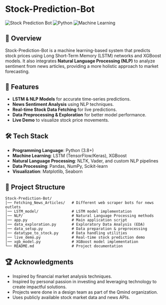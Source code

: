 # Stock-Prediction-Bot

![Stock Prediction Bot](https://img.shields.io/badge/Stock-Prediction-green.svg) ![Python](https://img.shields.io/badge/Python-3.8%2B-blue.svg) ![Machine Learning](https://img.shields.io/badge/Machine%20Learning-LSTM%20%26%20NLP-orange.svg)

## 📌 Overview
Stock-Prediction-Bot is a machine learning-based system that predicts stock prices using Long Short-Term Memory (LSTM) networks and XGBoost models. It also integrates **Natural Language Processing (NLP)** to analyze sentiment from news articles, providing a more holistic approach to market forecasting.

## 🚀 Features
- **LSTM & NLP Models** for accurate time-series predictions.
- **News Sentiment Analysis** using NLP techniques.
- **Real-time Stock Data Fetching** for live predictions.
- **Data Preprocessing & Exploration** for better model performance.
- **Live Demo** to visualize stock price movements.

## 🛠 Tech Stack
- **Programming Language**: Python (3.8+)
- **Machine Learning**: LSTM (TensorFlow/Keras), XGBoost
- **Natural Language Processing**: NLTK, Vader, and custom NLP pipelines
- **Data Processing**: Pandas, NumPy, Scikit-learn
- **Visualization**: Matplotlib, Seaborn

## 📂 Project Structure
```
Stock-Prediction-Bot/
│── Fetching_News_Articles/   # Different web scraper bots for news outlets
│── LSTM_model/               # LSTM model implementation
│── NLP/                      # Natural Language Processing methods
│── app.py                    # Main application script
│── data_exploration.py       # Exploratory Data Analysis (EDA)
│── data_setup.py             # Data preparation & preprocessing
│── datatype_to_stock.py      # Data handling utilities
│── live_demo.py              # Real-time stock prediction demo
│── xgb_model.py              # XGBoost model implementation
└── README.md                 # Project documentation
```

## 🏆 Acknowledgments
- Inspired by financial market analysis techniques.
- Inspired by personal passion in investing and leveraging technology to create impactful solutions.
- Projects were done in a design team as part of the Qmind organization.  
- Uses publicly available stock market data and news APIs.


